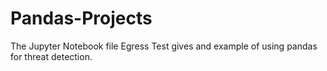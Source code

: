 # Pandas-Projects 
The Jupyter Notebook file Egress Test gives and example of using pandas for threat detection. 
